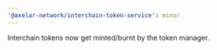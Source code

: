 ```yaml
---
'@axelar-network/interchain-token-service': minor
---
```


Interchain tokens now get minted/burnt by the token manager.
